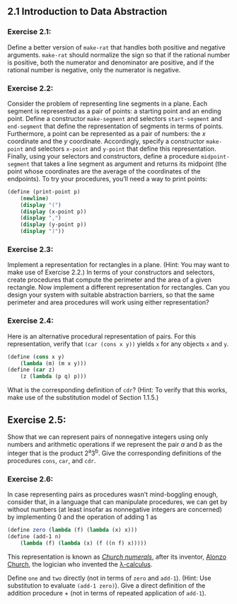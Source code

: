 ## 2.1 Introduction to Data Abstraction

### Exercise 2.1:

Define a better version of `make-rat` that handles both positive and negative arguments. `make-rat` should normalize the sign so that if the rational number is positive, both the numerator and denominator are positive, and if the rational number is negative, only the numerator is negative.

### Exercise 2.2:

Consider the problem of representing line segments in a plane. Each segment is represented as a pair of points: a starting point and an ending point. Define a constructor `make-segment` and selectors `start-segment` and `end-segment` that define the representation of segments in terms of points. Furthermore, a point can be represented as a pair of numbers: the _x_ coordinate and the _y_ coordinate. Accordingly, specify a constructor `make-point` and selectors `x-point` and `y-point` that define this representation. Finally, using your selectors and constructors, define a procedure `midpoint-segment` that takes a line segment as argument and returns its midpoint (the point whose coordinates are the average of the coordinates of the endpoints). To try your procedures, you’ll need a way to print points:

```scheme
(define (print-point p)
    (newline)
    (display "(")
    (display (x-point p))
    (display ",")
    (display (y-point p))
    (display ")"))
```

### Exercise 2.3:

Implement a representation for rectangles in a plane. (Hint: You may want to make use of Exercise 2.2.) In terms of your constructors and selectors, create procedures that compute the perimeter and the area of a given rectangle. Now implement a different representation for rectangles. Can you design your system with suitable abstraction barriers, so that the same perimeter and area procedures will work using either representation?

### Exercise 2.4:

Here is an alternative procedural representation of pairs. For this representation, verify that `(car (cons x y))` yields `x` for any objects `x` and `y`.

```scheme
(define (cons x y)
    (lambda (m) (m x y)))
(define (car z)
    (z (lambda (p q) p)))
```

What is the corresponding definition of `cdr`? (Hint: To verify that this works, make use of the substitution model of Section 1.1.5.)

## Exercise 2.5:

Show that we can represent pairs of nonnegative integers using only numbers and arithmetic operations if we represent the pair _a_ and _b_ as the integer that is the product 2<sup>a</sup>3<sup>b</sup>. Give the corresponding definitions of the procedures `cons`, `car`, and `cdr`.

### Exercise 2.6:

In case representing pairs as procedures wasn’t mind-boggling enough, consider that, in a language that can manipulate procedures, we can get by without numbers (at least insofar as nonnegative integers are concerned) by implementing 0 and the operation of adding 1 as

```scheme
(define zero (lambda (f) (lambda (x) x)))
(define (add-1 n)
    (lambda (f) (lambda (x) (f ((n f) x)))))
```

This representation is known as [_Church numerals_](https://en.wikipedia.org/wiki/Church_encoding), after its inventor, [Alonzo Church](https://www.youtube.com/watch?v=d0yEXKas8xE), the logician who invented the [λ-calculus](https://en.wikipedia.org/wiki/Lambda_calculus).

Define `one` and `two` directly (not in terms of `zero` and `add-1`). (Hint: Use substitution to evaluate `(add-1 zero)`). Give a direct definition of the addition procedure + (not in terms of repeated application of `add-1`).
